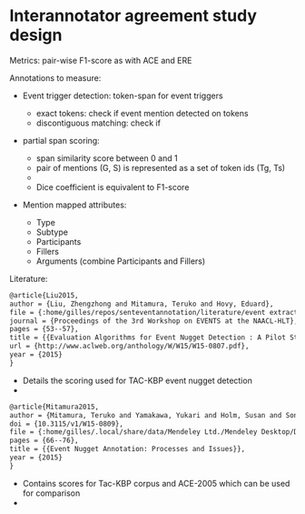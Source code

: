 # Interannotator agreement study design

Metrics: pair-wise F1-score as with ACE and ERE

Annotations to measure:
- Event trigger detection: token-span for event triggers
    - exact tokens: check if event mention detected on tokens
    - discontiguous matching: check if 
    
- partial span scoring:
    - span similarity score between 0 and 1
    - pair of mentions (G, S) is represented as a set of token ids (Tg, Ts)
    - 
    - Dice coefficient is equivalent to F1-score
    
- Mention mapped attributes:
    - Type
    - Subtype
    - Participants
    - Fillers
    - Arguments (combine Participants and Fillers)
    

Literature:
```latex
@article{Liu2015,
author = {Liu, Zhengzhong and Mitamura, Teruko and Hovy, Eduard},
file = {:home/gilles/repos/senteventannotation/literature/event extraction/ace tac ere event extraction/Evaluation Algorithms for Event Nugget Detection A Pilot Study{\_}2015{\_}Liu, Mitamura, Hovy.pdf:pdf},
journal = {Proceedings of the 3rd Workshop on EVENTS at the NAACL-HLT},
pages = {53--57},
title = {{Evaluation Algorithms for Event Nugget Detection : A Pilot Study}},
url = {http://www.aclweb.org/anthology/W/W15/W15-0807.pdf},
year = {2015}
}
```
- Details the scoring used for TAC-KBP event nugget detection
- 

```latex
@article{Mitamura2015,
author = {Mitamura, Teruko and Yamakawa, Yukari and Holm, Susan and Song, Zhiyi and Bies, Ann and Kulick, Seth and Strassel, Stephanie},
doi = {10.3115/v1/W15-0809},
file = {:home/gilles/.local/share/data/Mendeley Ltd./Mendeley Desktop/Downloaded/Event Nugget Annotation Processes and Issues{\_}2015{\_}Mitamura et al.pdf:pdf},
pages = {66--76},
title = {{Event Nugget Annotation: Processes and Issues}},
year = {2015}
}
```
- Contains scores for Tac-KBP corpus and ACE-2005 which can be used for comparison
- 